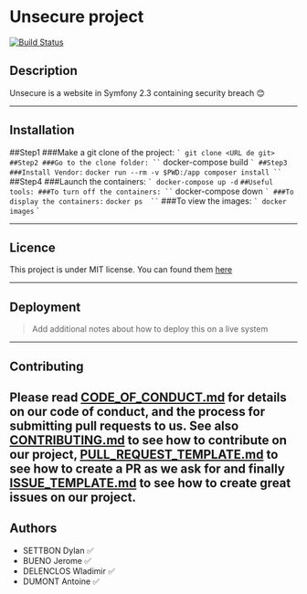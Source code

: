 # Unsecure project  

[![Build Status](https://travis-ci.com/ESGI-4IW-groupe4/Unsecure.svg?branch=Develop)](https://travis-ci.com/ESGI-4IW-groupe4/Unsecure)


## Description

Unsecure is a website in Symfony 2.3 containing security breach :blush:

---

## Installation

##Step1
###Make a git clone of the project:
`` `
    git clone <URL de git> 
`` `    
##Step2
###Go to the clone folder:
`` `
    docker-compose build 
`` `
##Step3
###Install Vendor:
`` `
    docker run --rm -v $PWD:/app composer install
`` `
##Step4
###Launch the containers:
`` `
    docker-compose up -d
`` `
##Useful tools:
###To turn off the containers:
`` `
    docker-compose down 
`` `
###To display the containers:
`` `
    docker ps 
`` `
###To view the images:
`` `
    docker images
`` `
        

---

## Licence

This project is under MIT license. You can found them [here](LICENSE)

---

## Deployment

> Add additional notes about how to deploy this on a live system

---

## Contributing

Please read [CODE_OF_CONDUCT.md](CODE_OF_CONDUCT.md) for details on our code of conduct, and the process for submitting pull requests to us.
See also [CONTRIBUTING.md](CONTRIBUTING.md) to see how to contribute on our project, 
[PULL_REQUEST_TEMPLATE.md](PULL_REQUEST_TEMPLATE.md) to see how to create a PR as we ask for and finally 
[ISSUE_TEMPLATE.md](ISSUE_TEMPLATE.md) to see how to create great issues on our project.
---

## Authors

- SETTBON Dylan :white_check_mark:
- BUENO Jerome :white_check_mark:
- DELENCLOS Wladimir :white_check_mark:
- DUMONT Antoine :white_check_mark:




 

